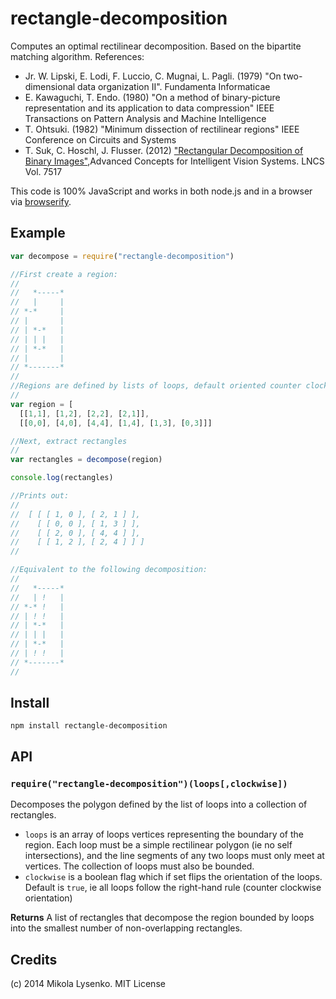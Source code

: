 rectangle-decomposition
=======================
Computes an optimal rectilinear decomposition.  Based on the bipartite matching algorithm.  References:

* Jr. W. Lipski, E. Lodi, F. Luccio, C. Mugnai, L. Pagli. (1979) "On two-dimensional
data organization II". Fundamenta Informaticae
* E. Kawaguchi, T. Endo. (1980) "On a method of binary-picture representation and its
application to data compression" IEEE Transactions on Pattern Analysis and Machine Intelligence
* T. Ohtsuki. (1982) "Minimum dissection of rectilinear regions" IEEE Conference on Circuits and Systems
* T. Suk, C. Hoschl, J. Flusser. (2012) ["Rectangular Decomposition of Binary Images"](http://library.utia.cas.cz/separaty/2012/ZOI/suk-rectangular%20decomposition%20of%20binary%20images.pdf),Advanced Concepts for Intelligent Vision Systems. LNCS Vol. 7517

This code is 100% JavaScript and works in both node.js and in a browser via [browserify](https://github.com/substack/node-browserify).

## Example

```javascript
var decompose = require("rectangle-decomposition")

//First create a region:
//
//   *-----*
//   |     |
// *-*     |
// |       |
// | *-*   |
// | | |   |
// | *-*   |
// |       |
// *-------*
//
//Regions are defined by lists of loops, default oriented counter clockwise
//
var region = [  
  [[1,1], [1,2], [2,2], [2,1]],
  [[0,0], [4,0], [4,4], [1,4], [1,3], [0,3]]]

//Next, extract rectangles
//
var rectangles = decompose(region)

console.log(rectangles)

//Prints out:
//
//  [ [ [ 1, 0 ], [ 2, 1 ] ],
//    [ [ 0, 0 ], [ 1, 3 ] ],
//    [ [ 2, 0 ], [ 4, 4 ] ],
//    [ [ 1, 2 ], [ 2, 4 ] ] ]
//

//Equivalent to the following decomposition:
//
//   *-----*
//   | !   |
// *-* !   |
// | ! !   |
// | *-*   |
// | | |   |
// | *-*   |
// | ! !   |
// *-------*
//
```

## Install

```
npm install rectangle-decomposition
```

## API

### `require("rectangle-decomposition")(loops[,clockwise])`
Decomposes the polygon defined by the list of loops into a collection of rectangles.

* `loops` is an array of loops vertices representing the boundary of the region.  Each loop must be a simple rectilinear polygon (ie no self intersections), and the line segments of any two loops must only meet at vertices.  The collection of loops must also be bounded.
* `clockwise` is a boolean flag which if set flips the orientation of the loops.  Default is `true`, ie all loops follow the right-hand rule (counter clockwise orientation)

**Returns** A list of rectangles that decompose the region bounded by loops into the smallest number of non-overlapping rectangles.

## Credits
(c) 2014 Mikola Lysenko. MIT License